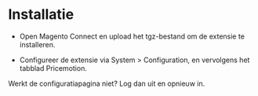 # Installatie

* Open Magento Connect en upload het tgz-bestand om de extensie te installeren.

* Configureer de extensie via System > Configuration, en vervolgens het tabblad
  Pricemotion.

Werkt de configuratiapagina niet?  Log dan uit en opnieuw in.
